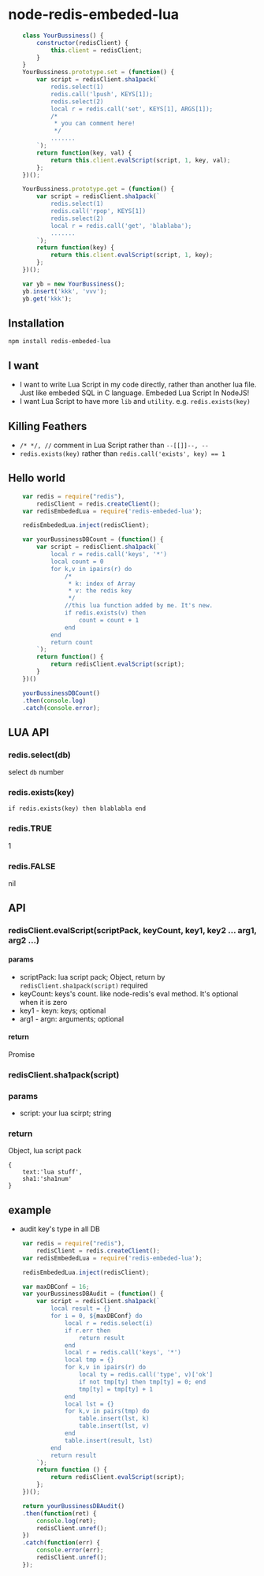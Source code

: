 node-redis-embeded-lua
==================
~~~js
    class YourBussiness() {
        constructor(redisClient) {
            this.client = redisClient;
        }
    }
    YourBussiness.prototype.set = (function() {
        var script = redisClient.sha1pack(`
            redis.select(1)
            redis.call('lpush', KEYS[1]);
            redis.select(2)
            local r = redis.call('set', KEYS[1], ARGS[1]);
            /*
             * you can comment here!
             */
            .......
        `);
        return function(key, val) {
            return this.client.evalScript(script, 1, key, val);
        };
    })();

    YourBussiness.prototype.get = (function() {
        var script = redisClient.sha1pack(`
            redis.select(1)
            redis.call('rpop', KEYS[1])
            redis.select(2)
            local r = redis.call('get', 'blablaba');
            .......
        `);
        return function(key) {
            return this.client.evalScript(script, 1, key);
        };
    })();

    var yb = new YourBussiness();
    yb.insert('kkk', 'vvv');
    yb.get('kkk');
~~~

## Installation
`npm install redis-embeded-lua`

## I want

* I want to write Lua Script in my code directly, rather than another lua file. Just like embeded SQL in C language. Embeded Lua Script In NodeJS!
* I want Lua Script to have more `lib` and `utility`. e.g. `redis.exists(key)`

## Killing Feathers

* `/* */, //` comment in Lua Script rather than `--[[]]--, --`
*  `redis.exists(key)` rather than `redis.call('exists', key) == 1`

## Hello world

~~~js
    var redis = require("redis"),
        redisClient = redis.createClient();
    var redisEmbededLua = require('redis-embeded-lua');

    redisEmbededLua.inject(redisClient);

    var yourBussinessDBCount = (function() {
        var script = redisClient.sha1pack(`
            local r = redis.call('keys', '*')
            local count = 0
            for k,v in ipairs(r) do
                /*
                 * k: index of Array
                 * v: the redis key
                 */
                //this lua function added by me. It's new.
                if redis.exists(v) then
                    count = count + 1
                end
            end
            return count
        `);
        return function() {
            return redisClient.evalScript(script);
        }
    })()

    yourBussinessDBCount()
    .then(console.log)
    .catch(console.error);
~~~


## LUA API

### redis.select(db)

select `db` number

### redis.exists(key)

`if redis.exists(key) then blablabla end`

### redis.TRUE

1 

### redis.FALSE

nil


## API

### redisClient.evalScript(scriptPack, keyCount, key1, key2 ... arg1, arg2 ...)

#### params
* scriptPack:  lua script pack; Object, return by `redisClient.sha1pack(script)` required
* keyCount:    keys's count. like node-redis's eval method. It's optional when it is zero
* key1 - keyn: keys; optional
* arg1 - argn: arguments; optional

#### return
Promise

### redisClient.sha1pack(script)

### params

* script: your lua scirpt; string

### return
Object, lua script pack
```
{
    text:'lua stuff',
    sha1:'sha1num'
}
```

## example

* audit key's type in all DB

~~~js
    var redis = require("redis"),
        redisClient = redis.createClient();
    var redisEmbededLua = require('redis-embeded-lua');

    redisEmbededLua.inject(redisClient);

    var maxDBConf = 16;
    var yourBussinessDBAudit = (function() {
        var script = redisClient.sha1pack(`
            local result = {}
            for i = 0, ${maxDBConf} do
                local r = redis.select(i)
                if r.err then
                    return result
                end
                local r = redis.call('keys', '*')
                local tmp = {}
                for k,v in ipairs(r) do
                    local ty = redis.call('type', v)['ok']
                    if not tmp[ty] then tmp[ty] = 0; end
                    tmp[ty] = tmp[ty] + 1
                end
                local lst = {}
                for k,v in pairs(tmp) do
                    table.insert(lst, k)
                    table.insert(lst, v)
                end
                table.insert(result, lst)
            end
            return result
        `);
        return function () {
            return redisClient.evalScript(script);
        };
    })();

    return yourBussinessDBAudit()
    .then(function(ret) {
        console.log(ret);
        redisClient.unref();
    })
    .catch(function(err) {
        console.error(err);
        redisClient.unref();
    });
~~~
